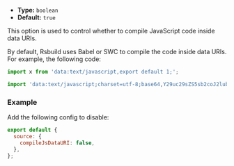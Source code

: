 - **Type:** `boolean`
- **Default:** `true`

This option is used to control whether to compile JavaScript code inside data URIs.

By default, Rsbuild uses Babel or SWC to compile the code inside data URIs. For example, the following code:

```js
import x from 'data:text/javascript,export default 1;';

import 'data:text/javascript;charset=utf-8;base64,Y29uc29sZS5sb2coJ2lubGluZSAxJyk7';
```

### Example

Add the following config to disable:

```js
export default {
  source: {
    compileJsDataURI: false,
  },
};
```
